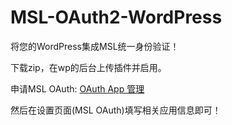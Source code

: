 # MSL-OAuth2-WordPress
将您的WordPress集成MSL统一身份验证！

下载zip，在wp的后台上传插件并启用。

申请MSL OAuth: [OAuth App 管理](https://user.mslmc.net/user/oauth)

然后在设置页面(MSL OAuth)填写相关应用信息即可！
